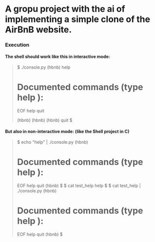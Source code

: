 # A gropu project with the ai of implementing a simple clone of the AirBnB website.

### Execution
#### The shell should work like this in interactive mode:
> $ ./console.py
> (hbnb) help
> 
> Documented commands (type help <topic>):
> ========================================
>  EOF  help  quit
>
> (hbnb) 
> (hbnb) 
> (hbnb) quit
> $

#### But also in non-interactive mode: (like the Shell project in C)
> $ echo "help" | ./console.py
> (hbnb)
> 
> Documented commands (type help <topic>):
> ========================================
> EOF  help  quit
> (hbnb) 
> $
> $ cat test_help
> help
> $
> $ cat test_help | ./console.py
> (hbnb)
> 
> Documented commands (type help <topic>):
> ========================================
> EOF  help  quit
> (hbnb) 
> $


 
 

 
